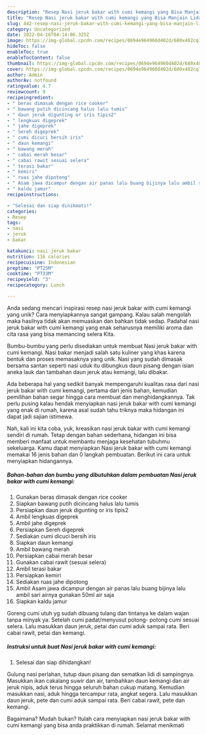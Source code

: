 ```yaml
---
description: "Resep Nasi jeruk bakar with cumi kemangi yang Bisa Manjain Lidah"
title: "Resep Nasi jeruk bakar with cumi kemangi yang Bisa Manjain Lidah"
slug: 442-resep-nasi-jeruk-bakar-with-cumi-kemangi-yang-bisa-manjain-lidah
category: Uncategorized
date: 2022-04-16T04:14:06.325Z
image: https://img-global.cpcdn.com/recipes/0694e964960d402d/680x482cq70/nasi-jeruk-bakar-with-cumi-kemangi-foto-resep-utama.jpg
hideToc: false
enableToc: true
enableTocContent: false
thumbnail: https://img-global.cpcdn.com/recipes/0694e964960d402d/680x482cq70/nasi-jeruk-bakar-with-cumi-kemangi-foto-resep-utama.jpg
cover: https://img-global.cpcdn.com/recipes/0694e964960d402d/680x482cq70/nasi-jeruk-bakar-with-cumi-kemangi-foto-resep-utama.jpg
author: Admin
authorAv: notfound
ratingvalue: 4.7
reviewcount: 9
recipeingredient:
- " beras dimasak dengan rice cooker"
- " bawang putih dicincang halus lalu tumis"
- " daun jeruk digunting or iris tipis2"
- " lengkuas digeprek"
- " jahe digeprek"
- " Sereh digeprek"
- " cumi dicuci bersih iris"
- " daun kemangi"
- " bawang merah"
- " cabai merah besar"
- " cabai rawit sesuai selera"
- " terasi bakar"
- " kemiri"
- " ruas jahe dipotong"
- " Asam jawa dicampur dengan air panas lalu buang bijinya lalu ambil sari airnya gunakan 50ml air saja"
- " kaldu jamur"
recipeinstructions:

- "Selesai dan siap dinikmati!"
categories:
- Resep
tags:
- nasi
- jeruk
- bakar

katakunci: nasi jeruk bakar 
nutrition: 116 calories
recipecuisine: Indonesian
preptime: "PT25M"
cooktime: "PT33M"
recipeyield: "3"
recipecategory: Lunch

---
```





Anda sedang mencari inspirasi resep nasi jeruk bakar with cumi kemangi yang unik? Cara menyiapkannya sangat gampang. Kalau salah mengolah maka hasilnya tidak akan memuaskan dan bahkan tidak sedap. Padahal nasi jeruk bakar with cumi kemangi yang enak seharusnya memiliki aroma dan cita rasa yang bisa memancing selera Kita.





Bumbu-bumbu yang perlu disediakan untuk membuat Nasi jeruk bakar with cumi kemangi. Nasi bakar menjadi salah satu kuliner yang khas karena bentuk dan proses memasaknya yang unik. Nasi yang sudah dimasak bersama santan seperti nasi uduk itu dibungkus daun pisang dengan isian aneka lauk dan tambahan daun jeruk atau kemangi, lalu dibakar.

Ada beberapa hal yang sedikit banyak mempengaruhi kualitas rasa dari nasi jeruk bakar with cumi kemangi, pertama dari jenis bahan, kemudian pemilihan bahan segar hingga cara membuat dan menghidangkannya. Tak perlu pusing kalau hendak menyiapkan nasi jeruk bakar with cumi kemangi yang enak di rumah, karena asal sudah tahu triknya maka hidangan ini dapat jadi sajian istimewa.






Nah, kali ini kita coba, yuk, kreasikan nasi jeruk bakar with cumi kemangi sendiri di rumah. Tetap dengan bahan sederhana, hidangan ini bisa memberi manfaat untuk membantu menjaga kesehatan tubuhmu sekeluarga. Kamu dapat menyiapkan Nasi jeruk bakar with cumi kemangi memakai 16 jenis bahan dan 0 langkah pembuatan. Berikut ini cara untuk menyiapkan hidangannya.

<!--inarticleads1-->

##### Bahan-bahan dan bumbu yang dibutuhkan dalam pembuatan Nasi jeruk bakar with cumi kemangi:

1. Gunakan  beras dimasak dengan rice cooker
1. Siapkan  bawang putih dicincang halus lalu tumis
1. Persiapkan  daun jeruk digunting or iris tipis2
1. Ambil  lengkuas digeprek
1. Ambil  jahe digeprek
1. Persiapkan  Sereh digeprek
1. Sediakan  cumi dicuci bersih iris
1. Siapkan  daun kemangi
1. Ambil  bawang merah
1. Persiapkan  cabai merah besar
1. Gunakan  cabai rawit (sesuai selera)
1. Ambil  terasi bakar
1. Persiapkan  kemiri
1. Sediakan  ruas jahe dipotong
1. Ambil  Asam jawa dicampur dengan air panas lalu buang bijinya lalu ambil sari airnya gunakan 50ml air saja
1. Siapkan  kaldu jamur


Goreng cumi utuh yg sudah dibuang tulang dan tintanya ke dalam wajan tanpa minyak ya. Setelah cumi padat/menyusut potong- potong cumi sesuai selera. Lalu masukkan daun jeruk, petai dan cumi aduk sampai rata. Beri cabai rawit, petai dan kemangi. 

<!--inarticleads2-->

##### Instruksi untuk buat Nasi jeruk bakar with cumi kemangi:


1. Selesai dan siap dihidangkan!

Gulung nasi perlahan, tutup daun pisang dan sematkan lidi di sampingnya. Masukkan ikan cakalang suwir dan air, tambahkan daun kemangi dan air jeruk nipis, aduk terus hingga seluruh bahan cukup matang. Kemudian masukkan nasi, aduk hingga tercampur rata, angkat segera. Lalu masukkan daun jeruk, pete dan cumi aduk sampai rata. Beri cabai rawit, pete dan kemangi. 

Bagaimana? Mudah bukan? Itulah cara menyiapkan nasi jeruk bakar with cumi kemangi yang bisa anda praktikkan di rumah. Selamat menikmati
